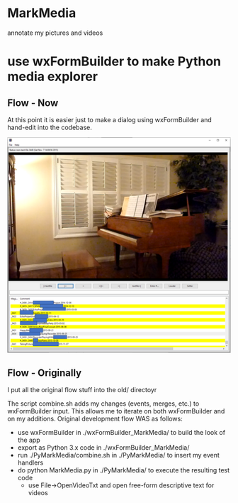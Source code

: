 # MarkMedia
annotate my pictures and videos

# use wxFormBuilder to make Python media explorer

## Flow - Now
At this point it is easier just to make a dialog using wxFormBuilder and hand-edit into the codebase.

![alt text](https://github.com/Mark-MDO47/MarkMedia/blob/master/PyMarkMedia.png "MarkMedia in action")

## Flow - Originally
I put all the original flow stuff into the old/ directoyr

The script combine.sh adds my changes (events, merges, etc.) to wxFormBuilder input.
This allows me to iterate on both wxFormBuilder and on my additions.
Original development flow WAS as follows:
- use wxFormBuilder in ./wxFormBuilder_MarkMedia/ to build the look of the app
- export as Python 3.x code in ./wxFormBuilder_MarkMedia/
- run ./PyMarkMedia/combine.sh in ./PyMarkMedia/ to insert my event handlers
- do python MarkMedia.py in ./PyMarkMedia/ to execute the resulting test code
  - use File->OpenVideoTxt and open free-form descriptive text for videos


